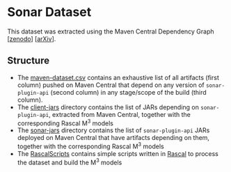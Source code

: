 # Sonar Dataset

This dataset was extracted using the Maven Central Dependency Graph [[zenodo](https://zenodo.org/record/1489120)] [[arXiv](https://arxiv.org/abs/1901.05392)].

## Structure
  - The [maven-dataset.csv](./maven-dataset.csv) contains an exhaustive list of all artifacts (first column) pushed on Maven Central that depend on any version of `sonar-plugin-api` (second column) in any stage/scope of the build (third column).
  - The [client-jars](./client-jars) directory contains the list of JARs depending on `sonar-plugin-api`, extracted from Maven Central, together with the corresponding Rascal M<sup>3</sup> models
  - The [sonar-jars](./sonar-jars) directory contains the list of `sonar-plugin-api` JARs deployed on Maven Central that have artifacts depending on them, together with the corresponding Rascal M<sup>3</sup> models
  - The [RascalScripts](./RascalScripts) contains simple scripts written in [Rascal](https://rascal-mpl.org) to process the dataset and build the M<sup>3</sup> models
